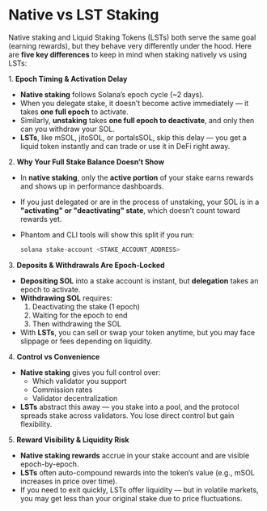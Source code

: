 # Native vs LST Staking

Native staking and Liquid Staking Tokens (LSTs) both serve the same goal (earning rewards), but they behave very differently under the hood. Here are **five key differences** to keep in mind when staking natively vs using LSTs:

1\. **Epoch Timing & Activation Delay**

* **Native staking** follows Solana’s epoch cycle (\~2 days).
* When you delegate stake, it doesn’t become active immediately — it takes **one full epoch** to activate.
* Similarly, **unstaking** takes **one full epoch to deactivate**, and only then can you withdraw your SOL.
* **LSTs**, like mSOL, jitoSOL, or portalsSOL, skip this delay — you get a liquid token instantly and can trade or use it in DeFi right away.

2\. **Why Your Full Stake Balance Doesn’t Show**

* In **native staking**, only the **active portion** of your stake earns rewards and shows up in performance dashboards.
* If you just delegated or are in the process of unstaking, your SOL is in a **"activating" or "deactivating" state**, which doesn’t count toward rewards yet.
*   Phantom and CLI tools will show this split if you run:

    ```bash
    solana stake-account <STAKE_ACCOUNT_ADDRESS>
    ```

3\. **Deposits & Withdrawals Are Epoch-Locked**

* **Depositing SOL** into a stake account is instant, but **delegation** takes an epoch to activate.
* **Withdrawing SOL** requires:
  1. Deactivating the stake (1 epoch)
  2. Waiting for the epoch to end
  3. Then withdrawing the SOL
* With **LSTs**, you can sell or swap your token anytime, but you may face slippage or fees depending on liquidity.

4\. **Control vs Convenience**

* **Native staking** gives you full control over:
  * Which validator you support
  * Commission rates
  * Validator decentralization
* **LSTs** abstract this away — you stake into a pool, and the protocol spreads stake across validators. You lose direct control but gain flexibility.

5\. **Reward Visibility & Liquidity Risk**

* **Native staking rewards** accrue in your stake account and are visible epoch-by-epoch.
* **LSTs** often auto-compound rewards into the token’s value (e.g., mSOL increases in price over time).
* If you need to exit quickly, LSTs offer liquidity — but in volatile markets, you may get less than your original stake due to price fluctuations.


